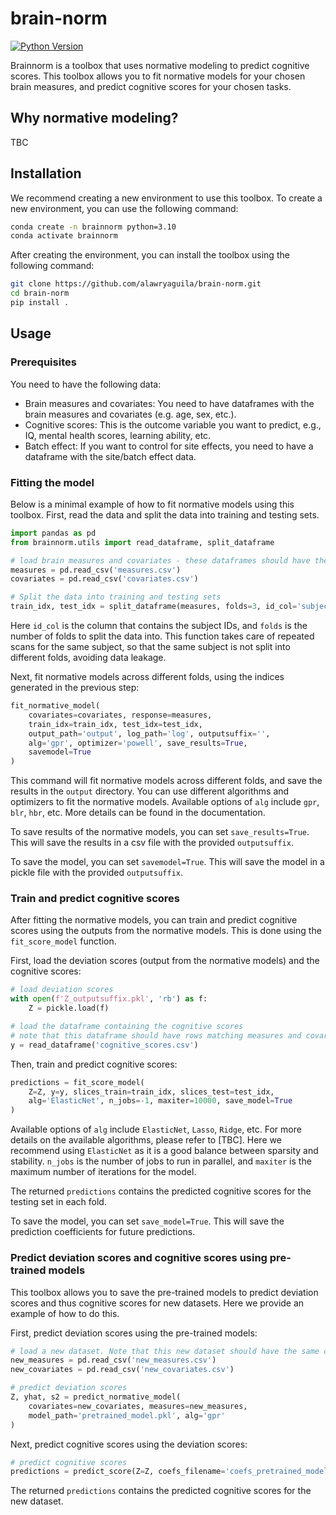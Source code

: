 # brain-norm
[![Python Version](https://img.shields.io/badge/python-3.7%20%7C%203.8%20%7C%203.9%20%7C%203.10%20-blue)](https://github.com/alawryaguila/multi-view-ae)

Brainnorm is a toolbox that uses normative modeling to predict cognitive scores. This toolbox allows you to fit normative models for your chosen brain measures, and predict cognitive scores for your chosen tasks.

## Why normative modeling?

TBC

## Installation

We recommend creating a new environment to use this toolbox. To create a new environment, you can use the following command:

```bash
conda create -n brainnorm python=3.10
conda activate brainnorm
```

After creating the environment, you can install the toolbox using the following command:

```bash
git clone https://github.com/alawryaguila/brain-norm.git
cd brain-norm
pip install .
```

## Usage

### Prerequisites

You need to have the following data:

- Brain measures and covariates: You need to have dataframes with the brain measures and covariates (e.g. age, sex, etc.).
- Cognitive scores: This is the outcome variable you want to predict, e.g., IQ, mental health scores, learning ability, etc.
- Batch effect: If you want to control for site effects, you need to have a dataframe with the site/batch effect data.

### Fitting the model

Below is a minimal example of how to fit normative models using this toolbox. First, read the data and split the data into training and testing sets.

```python
import pandas as pd
from brainnorm.utils import read_dataframe, split_dataframe

# load brain measures and covariates - these dataframes should have the same number of rows (i.e., subjects are matched)
measures = pd.read_csv('measures.csv')
covariates = pd.read_csv('covariates.csv')

# Split the data into training and testing sets
train_idx, test_idx = split_dataframe(measures, folds=3, id_col='subject_id')
```

Here `id_col` is the column that contains the subject IDs, and `folds` is the number of folds to split the data into. This function takes care of repeated scans for the same subject, so that the same subject is not split into different folds, avoiding data leakage.

Next, fit normative models across different folds, using the indices generated in the previous step:

```python
fit_normative_model(
    covariates=covariates, response=measures, 
    train_idx=train_idx, test_idx=test_idx, 
    output_path='output', log_path='log', outputsuffix='', 
    alg='gpr', optimizer='powell', save_results=True, 
    savemodel=True
)
```

This command will fit normative models across different folds, and save the results in the `output` directory. You can use different algorithms and optimizers to fit the normative models. Available options of `alg` include `gpr`, `blr`, `hbr`, etc. More details can be found in the documentation.

To save results of the normative models, you can set `save_results=True`. This will save the results in a csv file with the provided `outputsuffix`.

To save the model, you can set `savemodel=True`. This will save the model in a pickle file with the provided `outputsuffix`.

### Train and predict cognitive scores

After fitting the normative models, you can train and predict cognitive scores using the outputs from the normative models. This is done using the `fit_score_model` function.

First, load the deviation scores (output from the normative models) and the cognitive scores:

```python
# load deviation scores
with open(f'Z_outputsuffix.pkl', 'rb') as f:
    Z = pickle.load(f)

# load the dataframe containing the cognitive scores
# note that this dataframe should have rows matching measures and covariates
y = read_dataframe('cognitive_scores.csv')
```

Then, train and predict cognitive scores:

```python
predictions = fit_score_model(
    Z=Z, y=y, slices_train=train_idx, slices_test=test_idx, 
    alg='ElasticNet', n_jobs=-1, maxiter=10000, save_model=True
)
```

Available options of `alg` include `ElasticNet`, `Lasso`, `Ridge`, etc. For more details on the available algorithms, please refer to [TBC]. Here we recommend using `ElasticNet` as it is a good balance between sparsity and stability. `n_jobs` is the number of jobs to run in parallel, and `maxiter` is the maximum number of iterations for the model.

The returned `predictions` contains the predicted cognitive scores for the testing set in each fold.

To save the model, you can set `save_model=True`. This will save the prediction coefficients for future predictions.

### Predict deviation scores and cognitive scores using pre-trained models

This toolbox allows you to save the pre-trained models to predict deviation scores and thus cognitive scores for new datasets. Here we provide an example of how to do this.

First, predict deviation scores using the pre-trained models:

```python
# load a new dataset. Note that this new dataset should have the same columns as the training data.
new_measures = pd.read_csv('new_measures.csv')
new_covariates = pd.read_csv('new_covariates.csv')

# predict deviation scores
Z, yhat, s2 = predict_normative_model(
    covariates=new_covariates, measures=new_measures, 
    model_path='pretrained_model.pkl', alg='gpr'
)
```

Next, predict cognitive scores using the deviation scores:

```python
# predict cognitive scores
predictions = predict_score(Z=Z, coefs_filename='coefs_pretrained_model.pkl')
```

The returned `predictions` contains the predicted cognitive scores for the new dataset.
